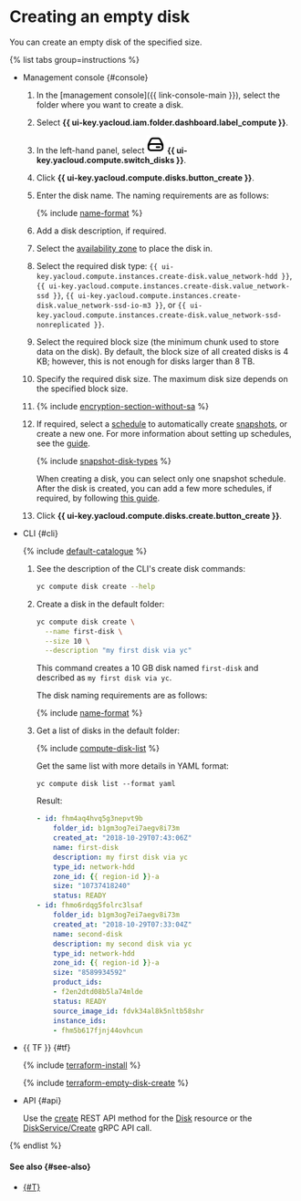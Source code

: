 # Creating an empty disk

You can create an empty disk of the specified size.

{% list tabs group=instructions %}

- Management console {#console}

   1. In the [management console]({{ link-console-main }}), select the folder where you want to create a disk.
   1. Select **{{ ui-key.yacloud.iam.folder.dashboard.label_compute }}**.
   1. In the left-hand panel, select ![image](../../../_assets/console-icons/hard-drive.svg) **{{ ui-key.yacloud.compute.switch_disks }}**.
   1. Click **{{ ui-key.yacloud.compute.disks.button_create }}**.
   1. Enter the disk name. The naming requirements are as follows:

      {% include [name-format](../../../_includes/name-format.md) %}

   1. Add a disk description, if required.
   1. Select the [availability zone](../../../overview/concepts/geo-scope.md) to place the disk in.
   1. Select the required disk type: `{{ ui-key.yacloud.compute.instances.create-disk.value_network-hdd }}`, `{{ ui-key.yacloud.compute.instances.create-disk.value_network-ssd }}`, `{{ ui-key.yacloud.compute.instances.create-disk.value_network-ssd-io-m3 }}`, or `{{ ui-key.yacloud.compute.instances.create-disk.value_network-ssd-nonreplicated }}`.
   1. Select the required block size (the minimum chunk used to store data on the disk). By default, the block size of all created disks is 4 KB; however, this is not enough for disks larger than 8 TB.
   1. Specify the required disk size. The maximum disk size depends on the specified block size.

   
   1. {% include [encryption-section-without-sa](../../../_includes/compute/encryption-section-without-sa.md) %}


   1. If required, select a [schedule](../../concepts/snapshot-schedule.md) to automatically create [snapshots](../../concepts/snapshot.md), or create a new one. For more information about setting up schedules, see the [guide](../snapshot-control/create-schedule.md).

      {% include [snapshot-disk-types](../../../_includes/compute/snapshot-disk-types.md) %}

      When creating a disk, you can select only one snapshot schedule. After the disk is created, you can add a few more schedules, if required, by following [this guide](../disk-control/configure-schedule.md#add-schedule).

   1. Click **{{ ui-key.yacloud.compute.disks.create.button_create }}**.

- CLI {#cli}

   {% include [default-catalogue](../../../_includes/default-catalogue.md) %}

   1. See the description of the CLI's create disk commands:

      ```bash
      yc compute disk create --help
      ```

   1. Create a disk in the default folder:

      ```bash
      yc compute disk create \
        --name first-disk \
        --size 10 \
        --description "my first disk via yc"
      ```

      This command creates a 10 GB disk named `first-disk` and described as `my first disk via yc`.

      The disk naming requirements are as follows:

      {% include [name-format](../../../_includes/name-format.md) %}

   1. Get a list of disks in the default folder:

      {% include [compute-disk-list](../../../_includes/compute/disk-list.md) %}

      Get the same list with more details in YAML format:

      ```
      yc compute disk list --format yaml
      ```

      Result:
      ```yaml
      - id: fhm4aq4hvq5g3nepvt9b
          folder_id: b1gm3og7ei7aegv8i73m
          created_at: "2018-10-29T07:43:06Z"
          name: first-disk
          description: my first disk via yc
          type_id: network-hdd
          zone_id: {{ region-id }}-a
          size: "10737418240"
          status: READY
      - id: fhmo6rdqg5folrc3lsaf
          folder_id: b1gm3og7ei7aegv8i73m
          created_at: "2018-10-29T07:33:04Z"
          name: second-disk
          description: my second disk via yc
          type_id: network-hdd
          zone_id: {{ region-id }}-a
          size: "8589934592"
          product_ids:
          - f2en2dtd08b5la74mlde
          status: READY
          source_image_id: fdvk34al8k5nltb58shr
          instance_ids:
          - fhm5b617fjnj44ovhcun
      ```

- {{ TF }} {#tf}

   {% include [terraform-install](../../../_includes/terraform-install.md) %}

   {% include [terraform-empty-disk-create](../../../_includes/compute/terraform-empty-disk-create.md) %}

- API {#api}

   Use the [create](../../api-ref/Disk/create.md) REST API method for the [Disk](../../api-ref/Disk/index.md) resource or the [DiskService/Create](../../api-ref/grpc/disk_service.md#Create) gRPC API call.

{% endlist %}

#### See also {#see-also}

* [{#T}](../snapshot-control/create-schedule.md)
